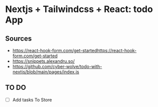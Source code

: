 # Nextjs + Tailwindcss + React: todo App

## Sources

- <https://react-hook-form.com/get-startedhttps://react-hook-form.com/get-started>
- <https://snippets.alexandru.so/>
- <https://github.com/cyber-wolve/todo-with-nextjs/blob/main/pages/index.js>

## TO DO

- [ ] Add tasks To Store
